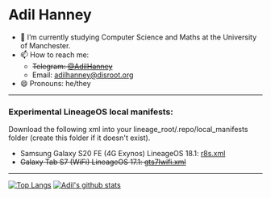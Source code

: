 # Adil Hanney

- 🔭 I’m currently studying Computer Science and Maths at the University of Manchester.
- 📫 How to reach me:
    - <s>Telegram: [@AdilHanney](https://t.me/AdilHanney)</s>
    - Email: [adilhanney@disroot.org](mailto:adilhanney@disroot.org)
- 😄 Pronouns: he/they


***


### Experimental LineageOS local manifests:
Download the following xml into your lineage_root/.repo/local_manifests folder (create this folder if it doesn't exist).
 - Samsung Galaxy S20 FE (4G Exynos) LineageOS 18.1: [r8s.xml](https://gist.github.com/adil192/2ec7d934027c1c8c7314138e94e97675)
 - <s>Galaxy Tab S7 (WiFi) LineageOS 17.1: [gts7lwifi.xml](https://gist.github.com/adil192/b503efb4bddfb111153ce8c6c6e66ad4)</s>


***


[![Top Langs](https://github-readme-stats.vercel.app/api/top-langs/?username=adil192&show_icons=true&count_private=true&theme=graywhite&bg_color=35,d1fff2,eefffa&layout=compact)](https://github.com/anuraghazra/github-readme-stats)
[![Adil's github stats](https://github-readme-stats.vercel.app/api?username=adil192&show_icons=true&count_private=true&theme=graywhite&bg_color=35,e7f3ff,dff0ff)](https://github.com/anuraghazra/github-readme-stats)


<!--
**adil192/adil192** is a ✨ _special_ ✨ repository because its `README.md` (this file) appears on your GitHub profile.

Here are some ideas to get you started:

- 🔭 I’m currently working on ...
- 🌱 I’m currently learning ...
- 👯 I’m looking to collaborate on ...
- 🤔 I’m looking for help with ...
- 💬 Ask me about ...
- 📫 How to reach me: ...
- 😄 Pronouns: ...
- ⚡ Fun fact: ...
-->
